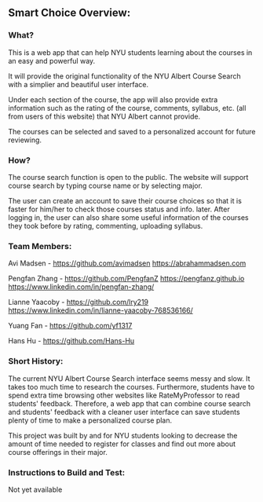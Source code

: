 ## Smart Choice Overview:

### What?
This is a web app that can help NYU students learning about the courses in an easy and powerful way.

It will provide the original functionality of the NYU Albert Course Search with a simplier and beautiful user interface.

Under each section of the course, the app will also provide extra information such as the rating of the course, comments, syllabus, etc. (all from users of this website) that NYU Albert cannot provide.

The courses can be selected and saved to a personalized account for future reviewing.

### How?
The course search function is open to the public. The website will support course search by typing course name or by selecting major.

The user can create an account to save their course choices so that it is faster for him/her to check those courses status and info. later. After logging in, the user can also share some useful information of the courses they took before by rating, commenting, uploading syllabus.


### Team Members:

Avi Madsen - https://github.com/avimadsen https://abrahammadsen.com

Pengfan Zhang - https://github.com/PengfanZ https://pengfanz.github.io https://www.linkedin.com/in/pengfan-zhang/

Lianne Yaacoby - https://github.com/lry219 https://www.linkedin.com/in/lianne-yaacoby-768536166/ 

Yuang Fan - https://github.com/yf1317

Hans Hu - https://github.com/Hans-Hu


### Short History:

The current NYU Albert Course Search interface seems messy and slow. It takes too much time to research the courses. Furthermore, students have to spend extra time browsing other websites like RateMyProfessor to read students' feedback. Therefore, a web app that can combine course search and students' feedback with a cleaner user interface can save students plenty of time to make a personalized course plan.

This project was built by and for NYU students looking to decrease the amount of time needed to register for classes and find out more about course offerings in their major.


### Instructions to Build and Test:

Not yet available




